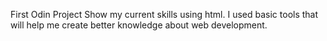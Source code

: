 First Odin Project
Show my current skills using html.
I used basic tools that will help me create better knowledge about web development.
